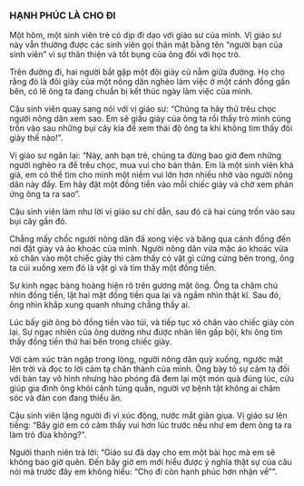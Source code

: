 ### HẠNH PHÚC LÀ CHO ĐI

Một hôm, một sinh viên trẻ có dịp đi dạo với giáo sư của mình. Vị giáo sư này vẫn thường được các sinh viên gọi thân mật bằng tên “người bạn của sinh viên” vì sự thân thiện và tốt bụng của ông đối với học trò.

Trên đường đi, hai người bắt gặp một đôi giày cũ nằm giữa đường. Họ cho rằng đó là đôi giày của một nông dân nghèo làm việc ở một cánh đồng gần bên, có lẽ ông ta đang chuẩn bị kết thúc ngày làm việc của mình.

Cậu sinh viên quay sang nói với vị giáo sư: “Chúng ta hãy thử trêu chọc người nông dân xem sao. Em sẽ giấu giày của ông ta rồi thầy trò mình cùng trốn vào sau những bụi cây kia để xem thái độ ông ta khi không tìm thấy đôi giày thế nào!”.

Vị giáo sư ngăn lại: “Này, anh bạn trẻ, chúng ta đừng bao giờ đem những người nghèo ra để trêu chọc, mua vui cho bản thân. Em là một sinh viên khá giả, em có thể tìm cho mình một niềm vui lớn hơn nhiều nhờ vào người nông dân này đấy. Em hãy đặt một đồng tiền vào mỗi chiếc giày và chờ xem phản ứng ông ta ra sao”.

Cậu sinh viên làm như lời vị giáo sư chỉ dẫn, sau đó cả hai cùng trốn vào sau bụi cây gần đó.

Chẳng mấy chốc người nông dân đã xong việc và băng qua cánh đồng đến nơi đặt giày và áo khoác của mình. Người nông dân vừa mặc áo khoác vừa xỏ chân vào một chiếc giày thì cảm thấy có vật gì cứng cứng bên trong, ông ta cúi xuống xem đó là vật gì và tìm thấy một đồng tiền.

Sự kinh ngạc bàng hoàng hiện rõ trên gương mặt ông. Ông ta chăm chú nhìn đồng tiền, lật hai mặt đồng tiền qua lại và ngắm nhìn thật kĩ. Sau đó, ông nhìn khắp xung quanh nhưng chẳng thấy ai.

Lúc bấy giờ ông bỏ đồng tiền vào túi, và tiếp tục xỏ chân vào chiếc giày còn lại. Sự ngạc nhiên của ông dường như được nhân lên gấp bội, khi ông tìm thấy đồng tiền thứ hai bên trong chiếc giày.

Với cảm xúc tràn ngập trong lòng, người nông dân quỳ xuống, ngước mặt lên trời và đọc to lời cảm tạ chân thành của mình. Ông bày tỏ sự cảm tạ đối với bàn tay vô hình nhưng hào phóng đã đem lại một món quà đúng lúc, cứu giúp gia đình ông khỏi cảnh túng quẫn, người vợ bệnh tật không ai chăm sóc và đàn con đang thiếu ăn.

Cậu sinh viên lặng người đi vì xúc động, nước mắt giàn giụa. Vị giáo sư lên tiếng: “Bây giờ em có cảm thấy vui hơn lúc trước nếu như em đem ông ta ra làm trò đùa không?”.

Người thanh niên trả lời: “Giáo sư đã dạy cho em một bài học mà em sẽ không bao giờ quên. Đến bây giờ em mới hiểu được ý nghĩa thật sự của câu nói mà trước đây em không hiểu: “Cho đi còn hạnh phúc hơn nhận về””.
